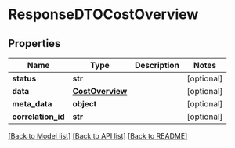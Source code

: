# ResponseDTOCostOverview

## Properties
Name | Type | Description | Notes
------------ | ------------- | ------------- | -------------
**status** | **str** |  | [optional] 
**data** | [**CostOverview**](CostOverview.md) |  | [optional] 
**meta_data** | **object** |  | [optional] 
**correlation_id** | **str** |  | [optional] 

[[Back to Model list]](../README.md#documentation-for-models) [[Back to API list]](../README.md#documentation-for-api-endpoints) [[Back to README]](../README.md)

